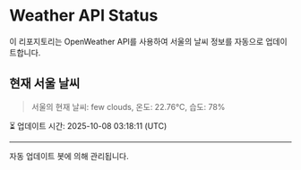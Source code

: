 
# Weather API Status

이 리포지토리는 OpenWeather API를 사용하여 서울의 날씨 정보를 자동으로 업데이트합니다.

## 현재 서울 날씨
> 서울의 현재 날씨: few clouds, 온도: 22.76°C, 습도: 78%

⏳ 업데이트 시간: 2025-10-08 03:18:11 (UTC)

---
자동 업데이트 봇에 의해 관리됩니다.
